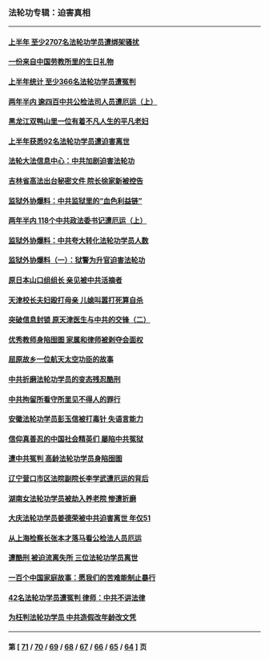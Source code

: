 ### 法轮功专辑：迫害真相
---
#### [上半年 至少2707名法轮功学员遭绑架骚扰](../../pages/nf4379/n13776397.md?07120430) 
#### [一份来自中国劳教所里的生日礼物](../../pages/nf4379/n13777122.md?07120430) 
#### [上半年统计 至少366名法轮功学员遭冤判](../../pages/nf4379/n13775603.md?07120430) 
#### [两年半内 逾四百中共公检法司人员遭厄运（上）](../../pages/nf4379/n13767733.md?07120430) 
#### [黑龙江双鸭山里一位有着不凡人生的平凡老妇](../../pages/nf4379/n13774224.md?07120430) 
#### [上半年获悉92名法轮功学员遭迫害离世](../../pages/nf4379/n13772701.md?07120430) 
#### [法轮大法信息中心：中共加剧迫害法轮功](../../pages/nf4379/n13772403.md?07120430) 
#### [吉林省高法出台秘密文件 院长徐家新被控告](../../pages/nf4379/n13771719.md?07120430) 
#### [监狱外协爆料：中共监狱里的“血色利益链”](../../pages/nf4379/n13769954.md?07120430) 
#### [两年半内 118个中共政法委书记遭厄运（上）](../../pages/nf4379/n13763600.md?07120430) 
#### [监狱外协爆料：中共夸大转化法轮功学员人数](../../pages/nf4379/n13769180.md?07120430) 
#### [监狱外协爆料（一）：狱警为升官迫害法轮功](../../pages/nf4379/n13768538.md?07120430) 
#### [原日本山口组组长 亲见被中共活摘者](../../pages/nf4379/n13767360.md?07120430) 
#### [天津校长夫妇殴打母亲 儿媳叫嚣打死算自杀](../../pages/nf4379/n13767387.md?07120430) 
#### [突破信息封锁 原天津医生与中共的交锋（二）](../../pages/nf4379/n13767437.md?07120430) 
#### [优秀教师身陷囹圄 家属和律师被剥夺会面权](../../pages/nf4379/n13765832.md?07120430) 
#### [屈原故乡一位航天太空功臣的故事](../../pages/nf4379/n13764742.md?07120430) 
#### [中共折磨法轮功学员的变态残忍酷刑](../../pages/nf4379/n13762772.md?07120430) 
#### [中共拘留所看守所里见不得人的罪行](../../pages/nf4379/n13761656.md?07120430) 
#### [安徽法轮功学员彭玉信被打毒针 失语言能力](../../pages/nf4379/n13760892.md?07120430) 
#### [信仰真善忍的中国社会精英们 屡陷中共冤狱](../../pages/nf4379/n13760120.md?07120430) 
#### [遭中共冤判 高龄法轮功学员身陷囹圄](../../pages/nf4379/n13759378.md?07120430) 
#### [辽宁营口市区法院副院长李学武遭厄运的背后](../../pages/nf4379/n13757782.md?07120430) 
#### [湖南女法轮功学员被劫入养老院 惨遭折磨](../../pages/nf4379/n13756608.md?07120430) 
#### [大庆法轮功学员姜德荣被中共迫害离世 年仅51](../../pages/nf4379/n13755805.md?07120430) 
#### [从上海检察长张本才落马看公检法人员厄运](../../pages/nf4379/n13755011.md?07120430) 
#### [遭酷刑 被迫流离失所 三位法轮功学员离世](../../pages/nf4379/n13754229.md?07120430) 
#### [一百个中国家庭故事：愿我们的苦难能制止暴行](../../pages/nf4379/n13753117.md?07120430) 
#### [42名法轮功学员遭冤判 律师：中共不讲法律](../../pages/nf4379/n13753469.md?07120430) 
#### [为枉判法轮功学员 中共造假改年龄改文凭](../../pages/nf4379/n13752835.md?07120430) 

---
#### 第 [ [71](./71.md?07120430) / [70](./70.md?07120430) / [69](./69.md?07120430) / [68](./68.md?07120430) / [67](./67.md?07120430) / [66](./66.md?07120430) / [65](./65.md?07120430) / [64](./64.md?07120430) ] 页
